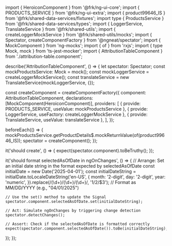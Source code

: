 import { HeroiconComponent } from '@frk/ng-ui-core';
import { PRODUCTS_SERVICE } from '@frk/ng-ui-extra';
import { product99646_IS } from '@frk/shared-data-services/fixtures';
import type { ProductsService } from '@frk/shared-data-services/types';
import { LoggerService, TranslateService } from '@frk/shared-utils';
import { createLoggerMockService } from '@frk/shared-utils/mocks';
import { Spectator, createComponentFactory } from '@ngneat/spectator';
import { MockComponent } from 'ng-mocks';
import { of } from 'rxjs';
import { type Mock, mock } from 'ts-jest-mocker';
import { AttributionTableComponent } from './attribution-table.component';

describe('AttributionTableComponent', () => {
  let spectator: Spectator<AttributionTableComponent>;
  const mockProductsService: Mock<ProductsService> = mock<ProductsService>();
  const mockLoggerService = createLoggerMockService();
  const translateService = new TranslateService(mockLoggerService, {});

  const createComponent = createComponentFactory({
    component: AttributionTableComponent,
    declarations: [MockComponent(HeroiconComponent)],
    providers: [
      { provide: PRODUCTS_SERVICE, useValue: mockProductsService },
      { provide: LoggerService, useFactory: createLoggerMockService },
      { provide: TranslateService, useValue: translateService },
    ],
  });

  beforeEach(() => {
    mockProductsService.getProductDetails$.mockReturnValue(of(product99646_IS));
    spectator = createComponent();
  });

  it('should create', () => {
    expect(spectator.component).toBeTruthy();
  });

  it('should format selectedAsOfDate in ngOnChanges', () => {
    // Arrange: Set an initial date string in the format expected by selectedAsOfDate
    const initialDate = new Date('2025-04-01');
    const initialDateString = initialDate.toLocaleDateString('en-US', {
      month: '2-digit',
      day: '2-digit',
      year: 'numeric',
    }).replace(/(\d+)\/(\d+)\/(\d+)/, '$1/$2/$3'); // Format as MM/DD/YYYY (e.g., "04/01/2025")

    // Use the set() method to update the Signal
    spectator.component.selectedAsOfDate.set(initialDateString);

    // Act: Simulate ngOnChanges by triggering change detection
    spectator.detectChanges();

    // Assert: Check if the selectedAsOfDate is formatted correctly
    expect(spectator.component.selectedAsOfDate()).toBe(initialDateString);
  });
});